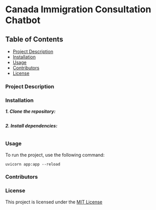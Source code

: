 # Canada Immigration Consultation Chatbot

## Table of Contents
- [Project Description](#project-description)
- [Installation](#installation)
- [Usage](#usage)
- [Contributors](#contributors)
- [License](#license)


### Project Description

### Installation
<b><i>1. Clone the repository: </i></b>

```
```

<b><i>2. Install dependencies: </i></b>

```
```

### Usage
To run the project, use the following command:
```
uvicorn app:app --reload
```

### Contributors

### License
This project is licensed under the [MIT License](LICENSE)

